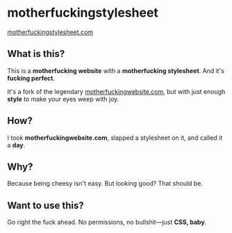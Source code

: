 # motherfuckingstylesheet

[motherfuckingstylesheet.com](http://motherfuckingstylesheet.com)

## What is this?

This is a **motherfucking website** with a **motherfucking stylesheet**. And it's **fucking perfect**.

It's a fork of the legendary [motherfuckingwebsite.com](http://motherfuckingwebsite.com/), but with just enough **style** to make your eyes weep with joy.

## How?

I took **motherfuckingwebsite.com**, slapped a stylesheet on it, and called it a **day**.

## Why?

Because being cheesy isn't easy. But looking good? That should be.

## Want to use this?

Go right the fuck ahead. No permissions, no bullshit—just **CSS, baby**.
